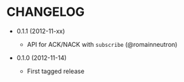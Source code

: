 CHANGELOG
=========

* 0.1.1 (2012-11-xx)

  * API for ACK/NACK with `subscribe` (@romainneutron)

* 0.1.0 (2012-11-14)

  * First tagged release
